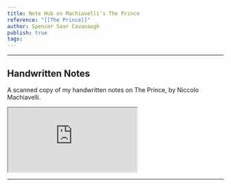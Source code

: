 ```yaml
---
title: Note Hub on Machiavelli's The Prince
reference: "[[The Prince]]"
author: Spencer Saar Cavanaugh
publish: true
tags: 
---
```


---

## Handwritten Notes

A scanned copy of my handwritten notes on The Prince, by Niccolo Machiavelli.

<iframe src="https://arweave.net/glUJLGM3lyA-uQIkqspE2TL5NcEqJ_lXXF3MapobRdI" class="pdf-embed" ></iframe>

---
